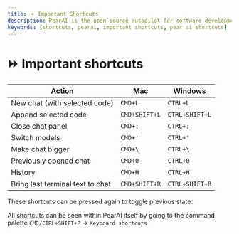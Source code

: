 ```yaml
---
title: ⏩ Important Shortcuts
description: PearAI is the open-source autopilot for software development
keywords: [shortcuts, pearai, important shortcuts, pear ai shortcuts]
---
```


# ⏩ Important shortcuts

| Action                           | Mac      | Windows  |
| -------------------------------- | -------- | -------- |
| New chat (with selected code)    | `CMD+L`  | `CTRL+L` |
| Append selected code             | `CMD+SHIFT+L` | `CTRL+SHIFT+L` |
| Close chat panel                 | `CMD+;`  | `CTRL+;` |
| Switch models                    | `CMD+'`  | `CTRL+'` |
| Make chat bigger                 | `CMD+\`  | `CTRL+\` |
| Previously opened chat           | `CMD+0`  | `CTRL+0` |
| History                          | `CMD+H`  | `CTRL+H` |
| Bring last terminal text to chat | `CMD+SHIFT+R` | `CTRL+SHIFT+R` |

These shortcuts can be pressed again to toggle previous state.

All shortcuts can be seen within PearAI itself by going to the command palette `CMD/CTRL+SHIFT+P` → `Keyboard shortcuts`

